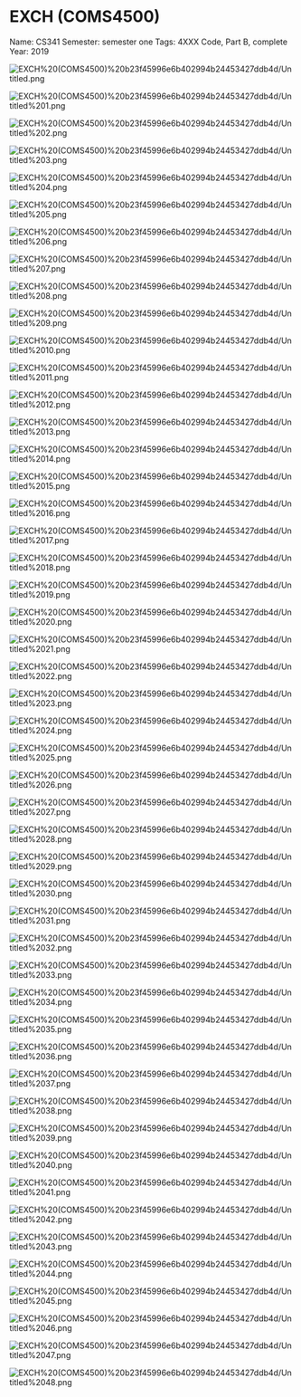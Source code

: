 # EXCH (COMS4500)

Name: CS341
Semester: semester one
Tags: 4XXX Code, Part B, complete
Year: 2019

![EXCH%20(COMS4500)%20b23f45996e6b402994b24453427ddb4d/Untitled.png](EXCH%20(COMS4500)%20b23f45996e6b402994b24453427ddb4d/Untitled.png)

![EXCH%20(COMS4500)%20b23f45996e6b402994b24453427ddb4d/Untitled%201.png](EXCH%20(COMS4500)%20b23f45996e6b402994b24453427ddb4d/Untitled%201.png)

![EXCH%20(COMS4500)%20b23f45996e6b402994b24453427ddb4d/Untitled%202.png](EXCH%20(COMS4500)%20b23f45996e6b402994b24453427ddb4d/Untitled%202.png)

![EXCH%20(COMS4500)%20b23f45996e6b402994b24453427ddb4d/Untitled%203.png](EXCH%20(COMS4500)%20b23f45996e6b402994b24453427ddb4d/Untitled%203.png)

![EXCH%20(COMS4500)%20b23f45996e6b402994b24453427ddb4d/Untitled%204.png](EXCH%20(COMS4500)%20b23f45996e6b402994b24453427ddb4d/Untitled%204.png)

![EXCH%20(COMS4500)%20b23f45996e6b402994b24453427ddb4d/Untitled%205.png](EXCH%20(COMS4500)%20b23f45996e6b402994b24453427ddb4d/Untitled%205.png)

![EXCH%20(COMS4500)%20b23f45996e6b402994b24453427ddb4d/Untitled%206.png](EXCH%20(COMS4500)%20b23f45996e6b402994b24453427ddb4d/Untitled%206.png)

![EXCH%20(COMS4500)%20b23f45996e6b402994b24453427ddb4d/Untitled%207.png](EXCH%20(COMS4500)%20b23f45996e6b402994b24453427ddb4d/Untitled%207.png)

![EXCH%20(COMS4500)%20b23f45996e6b402994b24453427ddb4d/Untitled%208.png](EXCH%20(COMS4500)%20b23f45996e6b402994b24453427ddb4d/Untitled%208.png)

![EXCH%20(COMS4500)%20b23f45996e6b402994b24453427ddb4d/Untitled%209.png](EXCH%20(COMS4500)%20b23f45996e6b402994b24453427ddb4d/Untitled%209.png)

![EXCH%20(COMS4500)%20b23f45996e6b402994b24453427ddb4d/Untitled%2010.png](EXCH%20(COMS4500)%20b23f45996e6b402994b24453427ddb4d/Untitled%2010.png)

![EXCH%20(COMS4500)%20b23f45996e6b402994b24453427ddb4d/Untitled%2011.png](EXCH%20(COMS4500)%20b23f45996e6b402994b24453427ddb4d/Untitled%2011.png)

![EXCH%20(COMS4500)%20b23f45996e6b402994b24453427ddb4d/Untitled%2012.png](EXCH%20(COMS4500)%20b23f45996e6b402994b24453427ddb4d/Untitled%2012.png)

![EXCH%20(COMS4500)%20b23f45996e6b402994b24453427ddb4d/Untitled%2013.png](EXCH%20(COMS4500)%20b23f45996e6b402994b24453427ddb4d/Untitled%2013.png)

![EXCH%20(COMS4500)%20b23f45996e6b402994b24453427ddb4d/Untitled%2014.png](EXCH%20(COMS4500)%20b23f45996e6b402994b24453427ddb4d/Untitled%2014.png)

![EXCH%20(COMS4500)%20b23f45996e6b402994b24453427ddb4d/Untitled%2015.png](EXCH%20(COMS4500)%20b23f45996e6b402994b24453427ddb4d/Untitled%2015.png)

![EXCH%20(COMS4500)%20b23f45996e6b402994b24453427ddb4d/Untitled%2016.png](EXCH%20(COMS4500)%20b23f45996e6b402994b24453427ddb4d/Untitled%2016.png)

![EXCH%20(COMS4500)%20b23f45996e6b402994b24453427ddb4d/Untitled%2017.png](EXCH%20(COMS4500)%20b23f45996e6b402994b24453427ddb4d/Untitled%2017.png)

![EXCH%20(COMS4500)%20b23f45996e6b402994b24453427ddb4d/Untitled%2018.png](EXCH%20(COMS4500)%20b23f45996e6b402994b24453427ddb4d/Untitled%2018.png)

![EXCH%20(COMS4500)%20b23f45996e6b402994b24453427ddb4d/Untitled%2019.png](EXCH%20(COMS4500)%20b23f45996e6b402994b24453427ddb4d/Untitled%2019.png)

![EXCH%20(COMS4500)%20b23f45996e6b402994b24453427ddb4d/Untitled%2020.png](EXCH%20(COMS4500)%20b23f45996e6b402994b24453427ddb4d/Untitled%2020.png)

![EXCH%20(COMS4500)%20b23f45996e6b402994b24453427ddb4d/Untitled%2021.png](EXCH%20(COMS4500)%20b23f45996e6b402994b24453427ddb4d/Untitled%2021.png)

![EXCH%20(COMS4500)%20b23f45996e6b402994b24453427ddb4d/Untitled%2022.png](EXCH%20(COMS4500)%20b23f45996e6b402994b24453427ddb4d/Untitled%2022.png)

![EXCH%20(COMS4500)%20b23f45996e6b402994b24453427ddb4d/Untitled%2023.png](EXCH%20(COMS4500)%20b23f45996e6b402994b24453427ddb4d/Untitled%2023.png)

![EXCH%20(COMS4500)%20b23f45996e6b402994b24453427ddb4d/Untitled%2024.png](EXCH%20(COMS4500)%20b23f45996e6b402994b24453427ddb4d/Untitled%2024.png)

![EXCH%20(COMS4500)%20b23f45996e6b402994b24453427ddb4d/Untitled%2025.png](EXCH%20(COMS4500)%20b23f45996e6b402994b24453427ddb4d/Untitled%2025.png)

![EXCH%20(COMS4500)%20b23f45996e6b402994b24453427ddb4d/Untitled%2026.png](EXCH%20(COMS4500)%20b23f45996e6b402994b24453427ddb4d/Untitled%2026.png)

![EXCH%20(COMS4500)%20b23f45996e6b402994b24453427ddb4d/Untitled%2027.png](EXCH%20(COMS4500)%20b23f45996e6b402994b24453427ddb4d/Untitled%2027.png)

![EXCH%20(COMS4500)%20b23f45996e6b402994b24453427ddb4d/Untitled%2028.png](EXCH%20(COMS4500)%20b23f45996e6b402994b24453427ddb4d/Untitled%2028.png)

![EXCH%20(COMS4500)%20b23f45996e6b402994b24453427ddb4d/Untitled%2029.png](EXCH%20(COMS4500)%20b23f45996e6b402994b24453427ddb4d/Untitled%2029.png)

![EXCH%20(COMS4500)%20b23f45996e6b402994b24453427ddb4d/Untitled%2030.png](EXCH%20(COMS4500)%20b23f45996e6b402994b24453427ddb4d/Untitled%2030.png)

![EXCH%20(COMS4500)%20b23f45996e6b402994b24453427ddb4d/Untitled%2031.png](EXCH%20(COMS4500)%20b23f45996e6b402994b24453427ddb4d/Untitled%2031.png)

![EXCH%20(COMS4500)%20b23f45996e6b402994b24453427ddb4d/Untitled%2032.png](EXCH%20(COMS4500)%20b23f45996e6b402994b24453427ddb4d/Untitled%2032.png)

![EXCH%20(COMS4500)%20b23f45996e6b402994b24453427ddb4d/Untitled%2033.png](EXCH%20(COMS4500)%20b23f45996e6b402994b24453427ddb4d/Untitled%2033.png)

![EXCH%20(COMS4500)%20b23f45996e6b402994b24453427ddb4d/Untitled%2034.png](EXCH%20(COMS4500)%20b23f45996e6b402994b24453427ddb4d/Untitled%2034.png)

![EXCH%20(COMS4500)%20b23f45996e6b402994b24453427ddb4d/Untitled%2035.png](EXCH%20(COMS4500)%20b23f45996e6b402994b24453427ddb4d/Untitled%2035.png)

![EXCH%20(COMS4500)%20b23f45996e6b402994b24453427ddb4d/Untitled%2036.png](EXCH%20(COMS4500)%20b23f45996e6b402994b24453427ddb4d/Untitled%2036.png)

![EXCH%20(COMS4500)%20b23f45996e6b402994b24453427ddb4d/Untitled%2037.png](EXCH%20(COMS4500)%20b23f45996e6b402994b24453427ddb4d/Untitled%2037.png)

![EXCH%20(COMS4500)%20b23f45996e6b402994b24453427ddb4d/Untitled%2038.png](EXCH%20(COMS4500)%20b23f45996e6b402994b24453427ddb4d/Untitled%2038.png)

![EXCH%20(COMS4500)%20b23f45996e6b402994b24453427ddb4d/Untitled%2039.png](EXCH%20(COMS4500)%20b23f45996e6b402994b24453427ddb4d/Untitled%2039.png)

![EXCH%20(COMS4500)%20b23f45996e6b402994b24453427ddb4d/Untitled%2040.png](EXCH%20(COMS4500)%20b23f45996e6b402994b24453427ddb4d/Untitled%2040.png)

![EXCH%20(COMS4500)%20b23f45996e6b402994b24453427ddb4d/Untitled%2041.png](EXCH%20(COMS4500)%20b23f45996e6b402994b24453427ddb4d/Untitled%2041.png)

![EXCH%20(COMS4500)%20b23f45996e6b402994b24453427ddb4d/Untitled%2042.png](EXCH%20(COMS4500)%20b23f45996e6b402994b24453427ddb4d/Untitled%2042.png)

![EXCH%20(COMS4500)%20b23f45996e6b402994b24453427ddb4d/Untitled%2043.png](EXCH%20(COMS4500)%20b23f45996e6b402994b24453427ddb4d/Untitled%2043.png)

![EXCH%20(COMS4500)%20b23f45996e6b402994b24453427ddb4d/Untitled%2044.png](EXCH%20(COMS4500)%20b23f45996e6b402994b24453427ddb4d/Untitled%2044.png)

![EXCH%20(COMS4500)%20b23f45996e6b402994b24453427ddb4d/Untitled%2045.png](EXCH%20(COMS4500)%20b23f45996e6b402994b24453427ddb4d/Untitled%2045.png)

![EXCH%20(COMS4500)%20b23f45996e6b402994b24453427ddb4d/Untitled%2046.png](EXCH%20(COMS4500)%20b23f45996e6b402994b24453427ddb4d/Untitled%2046.png)

![EXCH%20(COMS4500)%20b23f45996e6b402994b24453427ddb4d/Untitled%2047.png](EXCH%20(COMS4500)%20b23f45996e6b402994b24453427ddb4d/Untitled%2047.png)

![EXCH%20(COMS4500)%20b23f45996e6b402994b24453427ddb4d/Untitled%2048.png](EXCH%20(COMS4500)%20b23f45996e6b402994b24453427ddb4d/Untitled%2048.png)